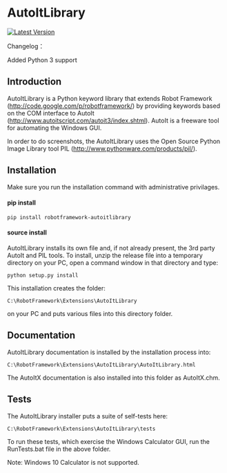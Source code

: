 AutoItLibrary 
=============
[![Latest Version](https://img.shields.io/pypi/v/robotframework-autoitlibrary.svg)](https://pypi.python.org/pypi/robotframework-autoitlibrary)

Changelog：

  Added Python 3 support

Introduction
------------

AutoItLibrary is a Python keyword library that extends Robot Framework
(http://code.google.com/p/robotframework/) by providing keywords based on the
COM interface to AutoIt (http://www.autoitscript.com/autoit3/index.shtml).
AutoIt is a freeware tool for automating the Windows GUI.

In order to do screenshots, the AutoItLibrary uses the Open Source Python
Image Library tool PIL (http://www.pythonware.com/products/pil/).


Installation
------------
Make sure you run the installation command with administrative privilages.

#### pip install
   
```pip install robotframework-autoitlibrary```


#### source install
AutoItLibrary installs its own file and, if not already present, the 3rd party
AutoIt and PIL tools.  To install, unzip the release file into a temporary
directory on your PC, open a command window in that directory and type:

    python setup.py install

This installation creates the folder:

    C:\RobotFramework\Extensions\AutoItLibrary

on your PC and puts various files into this directory folder.


Documentation
-------------

AutoItLibrary documentation is installed by the installation process into:

    C:\RobotFramework\Extensions\AutoItLibrary\AutoItLibrary.html

The AutoItX documentation is also installed into this folder as AutoItX.chm.


Tests
-----

The AutoItLibrary installer puts a suite of self-tests here:

    C:\RobotFramework\Extensions\AutoItLibrary\tests

To run these tests, which exercise the Windows Calculator GUI, run the
RunTests.bat file in the above folder.

Note: Windows 10 Calculator is not supported.
